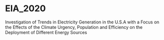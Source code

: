 # EIA_2020
Investigation of Trends in Electricity Generation in the U.S.A with a Focus on the Effects of the Climate Urgency, Population and Efficiency on the Deployment of Different Energy Sources
